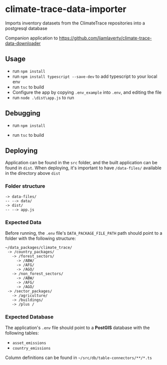 # climate-trace-data-importer
Imports inventory datasets from the ClimateTrace repositories into a postgresql database

Companion application to https://github.com/liamlaverty/climate-trace-data-downloader


## Usage

* run `npm install`
* run `npm install typescript --save-dev` to add typescript to your local env
* run `tsc` to build
* Configure the app by copying `.env_example` into `.env`, and editing the file
* run `node .\dist\app.js` to run 


## Debugging 
* run `npm install`

* run `tsc` to build

## Deploying
Application can be found in the `src` folder, and the built application can be found in `dist`. When deploying, it's important to have `/data-files/` available in the directory above `dist`

### Folder structure

```
-> data-files/
-- --> data/
-> dist/
-- --> app.js
```

### Expected Data

Before running, the `.env` file's `DATA_PACKAGE_FILE_PATH` path should point to a folder with the following structure:

```
~/data_packages/climate_trace/
 -> /country_packages/
   -> /forest_sectors/
     -> /ABW/
     -> /AFG/
     -> /AGO/
   -> /non_forest_sectors/
     -> /ABW/
     -> /AFG/
     -> /AGO/
 -> /sector_packages/
   -> /agriculture/
   -> /buildings/
   -> /plus /
```

### Expected Database

The application's `.env` file should point to a **PostGIS** database with the following tables: 
- `asset_emissions`
- `country_emissions`

Column definitions can be found in `~/src/db/table-connectors/**/*.ts`